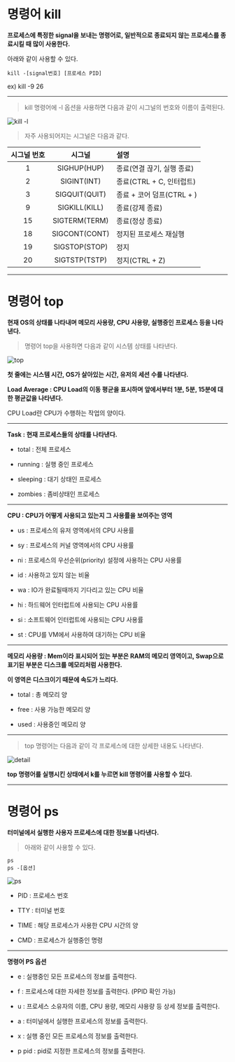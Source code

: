 # 명령어 kill

**프로세스에 특정한 signal을 보내는 명령어로, 일반적으로 종료되지 않는 프로세스를 종료시킬 때 많이 사용한다.**

아래와 같이 사용할 수 있다.

` kill -[signal번호] [프로세스 PID] `

ex) kill -9 26
***

>kill 명령어에 -l 옵션을 사용하면 다음과 같이 시그널의 번호와 이름이 출력된다.

![kill -l](https://user-images.githubusercontent.com/104710548/172044510-dde23c34-cd85-42d7-b2a1-40393ce14fd9.png)

>자주 사용되어지는 시그널은 다음과 같다.

|시그널 번호|시그널|설명|
|:---:|:----:|:--------------------|
|1|SIGHUP(HUP)|종료(연결 끊기, 실행 종료)|
|2|SIGINT(INT)|종료(CTRL + C, 인터럽트)|
|3|SIGQUIT(QUIT)|종료 + 코어 덤프(CTRL + \)|
|9|SIGKILL(KILL)|종료(강제 종료)|
|15|SIGTERM(TERM)|종료(정상 종료)|
|18|SIGCONT(CONT)|정지된 프로세스 재실행|
|19|SIGSTOP(STOP)|정지|
|20|SIGTSTP(TSTP)|정지(CTRL + Z)|


***
# 명령어 top
**현재 OS의 상태를 나타내며 메모리 사용량, CPU 사용량, 실행중인 프로세스 등을 나타낸다.**

>명령어 top을 사용하면 다음과 같이 시스템 상태를 나타낸다.

![top](https://user-images.githubusercontent.com/104710548/172045891-464df0c4-a865-40a5-9298-77efa8bfe9b7.png)

**첫 줄에는 시스템 시간, OS가 살아있는 시간, 유저의 세션 수를 나타낸다.**

**Load Average : CPU Load의 이동 평균을 표시하며 앞에서부터 1분, 5분, 15분에 대한 평균값을 나타낸다.**

CPU Load란 CPU가 수행하는 작업의 양이다.

---
**Task : 현재 프로세스들의 상태를 나타낸다.**

* total : 전체 프로세스

* running : 실행 중인 프로세스

* sleeping : 대기 상태인 프로세스

* zombies : 좀비상태인 프로세스

---
**CPU : CPU가 어떻게 사용되고 있는지 그 사용률을 보여주는 영역**

* us : 프로세스의 유저 영역에서의 CPU 사용률

* sy : 프로세스의 커널 영역에서의 CPU 사용률

* ni : 프로세스의 우선순위(priority) 설정에 사용하는 CPU 사용률

* id : 사용하고 있지 않는 비율

* wa : IO가 완료될때까지 기다리고 있는 CPU 비율

* hi : 하드웨어 인터럽트에 사용되는 CPU 사용률

* si : 소프트웨어 인터럽트에 사용되는 CPU 사용률

* st : CPU를 VM에서 사용하여 대기하는 CPU 비율

---
**메모리 사용량 : Mem이라 표시되어 있는 부분은 RAM의 메모리 영역이고, Swap으로 표기된 부분은 디스크를 메모리처럼 사용한다.**

**이 영역은 디스크이기 때문에 속도가 느리다.**

* total : 총 메모리 양

* free : 사용 가능한 메모리 양

* used : 사용중인 메모리 양

***
>top 명령어는 다음과 같이 각 프로세스에 대한 상세한 내용도 나타낸다.

![detail](https://user-images.githubusercontent.com/104710548/172046147-6300412f-fe0f-41ad-9e80-e1c64f836b74.png)

**top 명령어를 실행시킨 상태에서 k를 누르면 kill 명령어를 사용할 수 있다.**
***
# 명령어 ps
**터미널에서 실행한 사용자 프로세스에 대한 정보를 나타낸다.**

>아래와 같이 사용할 수 있다.

```
ps
ps -[옵션]
```

![ps](https://user-images.githubusercontent.com/104710548/172046337-d60fc99e-815a-474e-870c-dfd600d2cb28.png)

* PID : 프로세스 번호

* TTY : 터미널 번호

* TIME : 해당 프로세스가 사용한 CPU 시간의 양

* CMD : 프로세스가 실행중인 명령

***
**명령어 PS 옵션**

* e : 실행중인 모든 프로세스의 정보를 출력한다.

* f : 프로세스에 대한 자세한 정보를 출력한다. (PPID 확인 가능)

* u : 프로세스 소유자의 이름, CPU 용량, 메모리 샤용량 등 상세 정보를 출력한다.

* a : 터미널에서 실행한 프로세스의 정보를 출력한다.

* x : 실행 중인 모든 프로세스의 정보를 출력한다.

* p pid : pid로 지정한 프로세스의 정보를 출력한다.


